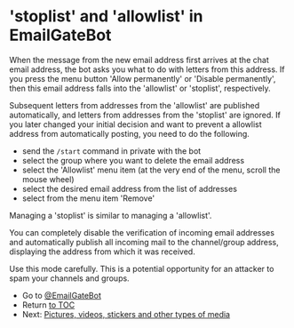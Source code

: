 # 'stoplist' and 'allowlist' in EmailGateBot

When the message from the new email address first arrives at the chat email address, the bot asks you what to do with letters from this address.
If you press the menu button 'Allow permanently' or 'Disable permanently', then this email address falls into the 'allowlist' or 'stoplist', respectively.

Subsequent letters from addresses from the 'allowlist' are published automatically, and letters from addresses from the 'stoplist' are ignored.
If you later changed your initial decision and want to prevent a allowlist address from automatically posting, you need to do the following.

- send the `/start` command in private with the bot
- select the group where you want to delete the email address
- select the 'Allowlist' menu item (at the very end of the menu, scroll the mouse wheel)
- select the desired email address from the list of addresses
- select from the menu item 'Remove'

Managing a 'stoplist' is similar to managing a 'allowlist'.

You can completely disable the verification of incoming email addresses and automatically publish all incoming mail to the channel/group address,
displaying the address from which it was received.

Use this mode carefully. This is a potential opportunity for an attacker to spam your channels and groups.

- Go to [@EmailGateBot](http://t.me/EmailGateBot?start=utm_KDaxQG000_github-en-stoplist)
- Return [to TOC](guide.md)
- Next: [Pictures, videos, stickers and other types of media](media.md)
